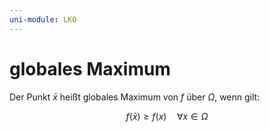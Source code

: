 ```yaml
---
uni-module: LKO
---
```


# globales Maximum

Der Punkt $\bar{x}$ heißt globales Maximum von $f$ über $\Omega$, wenn gilt:

$$
\begin{equation}
f(\bar{x}) \geq f(x) \quad \forall x \in \Omega
\end{equation}
$$
